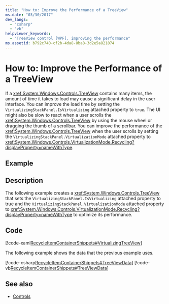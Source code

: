 ```yaml
---
title: "How to: Improve the Performance of a TreeView"
ms.date: "03/30/2017"
dev_langs: 
  - "csharp"
  - "vb"
helpviewer_keywords: 
  - "TreeView control [WPF], improving the performance"
ms.assetid: b792c740-cf2b-4da8-8ba8-3d2e5a821874
---
```

# How to: Improve the Performance of a TreeView
If a <xref:System.Windows.Controls.TreeView> contains many items, the amount of time it takes to load may cause a significant delay in the user interface. You can improve the load time by setting the `VirtualizingStackPanel.IsVirtualizing` attached property to `true`.  The UI might also be slow to react when a user scrolls the <xref:System.Windows.Controls.TreeView> by using the mouse wheel or dragging the thumb of a scrollbar. You can improve the performance of the <xref:System.Windows.Controls.TreeView> when the user scrolls by setting the `VirtualizingStackPanel.VirtualizationMode` attached property to <xref:System.Windows.Controls.VirtualizationMode.Recycling?displayProperty=nameWithType>.  
  
## Example  
  
## Description  
The following example creates a <xref:System.Windows.Controls.TreeView> that sets the `VirtualizingStackPanel.IsVirtualizing` attached property to true and the `VirtualizingStackPanel.VirtualizationMode` attached property to <xref:System.Windows.Controls.VirtualizationMode.Recycling?displayProperty=nameWithType> to optimize its performance.  
  
## Code  
 [!code-xaml[RecycleItemContainerShippets#VirtualizingTreeView](../../../../samples/snippets/csharp/VS_Snippets_Wpf/RecycleItemContainerShippets/CSharp/Window1.xaml#virtualizingtreeview)]  
  
 The following example shows the data that the previous example uses.  
  
 [!code-csharp[RecycleItemContainerShippets#TreeViewData](../../../../samples/snippets/csharp/VS_Snippets_Wpf/RecycleItemContainerShippets/CSharp/Window1.xaml.cs#treeviewdata)]
 [!code-vb[RecycleItemContainerShippets#TreeViewData](../../../../samples/snippets/visualbasic/VS_Snippets_Wpf/RecycleItemContainerShippets/visualbasic/window1.xaml.vb#treeviewdata)]  
  
## See also
- [Controls](../../../../docs/framework/wpf/advanced/optimizing-performance-controls.md)
